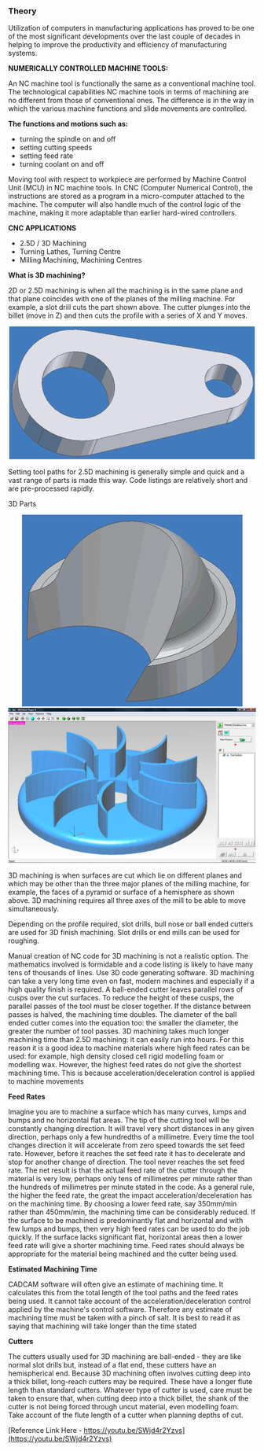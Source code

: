 ### Theory

Utilization of computers in manufacturing applications has proved to be one of the most significant developments over the last couple of decades in helping to improve the productivity and efficiency of manufacturing systems.

**NUMERICALLY CONTROLLED MACHINE TOOLS:**

An NC machine tool is functionally the same as a conventional machine tool. The technological capabilities NC machine tools in terms of machining are no different from those of conventional ones. The difference is in the way in which the various machine functions and slide movements are controlled.

**The functions and motions such as:**

* turning the spindle on and off
* setting cutting speeds
* setting feed rate
* turning coolant on and off

Moving tool with respect to workpiece are performed by Machine Control Unit (MCU) in NC machine tools.
In CNC (Computer Numerical Control), the instructions are stored as a program in a micro-computer attached to the machine. The computer will also handle much of the control logic of the machine, making it more adaptable than earlier hard-wired controllers.

**CNC APPLICATIONS**

* 2.5D / 3D Machining
* Turning Lathes, Turning Centre
* Milling Machining, Machining Centres

**What is 3D machining?**

2D or 2.5D machining is when all the machining is in the same plane and that plane coincides with one of the planes of the milling machine. For example, a slot drill cuts the part shown above. The cutter plunges into the billet (move in Z) and then cuts the profile with a series of X and Y moves.

<center><img src="images/img1.jpg" title="" /></center>

Setting tool paths for 2.5D machining is generally simple and quick and a vast range of parts is made this way. Code listings are relatively short and are pre-processed rapidly.

3D Parts

<center><img src="images/img2.jpg" title="" /></center>

<center><img src="images/img3.jpg" title="" /></center>

3D machining is when surfaces are cut which lie on different planes and which may be other than the three major planes of the milling machine, for example, the faces of a pyramid or surface of a hemisphere as shown above. 3D machining requires all three axes of the mill to be able to move simultaneously.

Depending on the profile required, slot drills, bull nose or ball ended cutters are used for 3D finish machining. Slot drills or end mills can be used for roughing.

Manual creation of NC code for 3D machining is not a realistic option. The mathematics involved is formidable and a code listing is likely to have many tens of thousands of lines. Use 3D code generating software.
3D machining can take a very long time even on fast, modern machines and especially if a high quality finish is required. A ball-ended cutter leaves parallel rows of cusps over the cut surfaces. To reduce the height of these cusps, the parallel passes of the tool must be closer together. If the distance between passes is halved, the machining time doubles. The diameter of the ball ended cutter comes into the equation too: the smaller the diameter, the greater the number of tool passes.
3D machining takes much longer machining time than 2.5D machining: it can easily run into hours. For this reason it is a good idea to machine materials where high feed rates can be used: for example, high density closed cell rigid modelling foam or modelling wax. However, the highest feed rates do not give the shortest machining time. This is because acceleration/deceleration control is applied to machine movements

**Feed Rates**

Imagine you are to machine a surface which has many curves, lumps and bumps and no horizontal flat areas. The tip of the cutting tool will be constantly changing direction. It will travel very short distances in any given direction, perhaps only a few hundredths of a millimetre. Every time the tool changes direction it will accelerate from zero speed towards the set feed rate. However, before it reaches the set feed rate it has to decelerate and stop for another change of direction. The tool never reaches the set feed rate. The net result is that the actual feed rate of the cutter through the material is very low, perhaps only tens of millimetres per minute rather than the hundreds of millimetres per minute stated in the code.
As a general rule, the higher the feed rate, the great the impact acceleration/deceleration has on the machining time. By choosing a lower feed rate, say 350mm/min rather than 450mm/min, the machining time can be considerably reduced.
If the surface to be machined is predominantly flat and horizontal and with few lumps and bumps, then very high feed rates can be used to do the job quickly. If the surface lacks significant flat, horizontal areas then a lower feed rate will give a shorter machining time.
Feed rates should always be appropriate for the material being machined and the cutter being used.

**Estimated Machining Time**

CADCAM software will often give an estimate of machining time. It calculates this from the total length of the tool paths and the feed rates being used. It cannot take account of the acceleration/deceleration control applied by the machine's control software. Therefore any estimate of machining time must be taken with a pinch of salt. It is best to read it as saying that machining will take longer than the time stated

**Cutters**

The cutters usually used for 3D machining are ball-ended - they are like normal slot drills but, instead of a flat end, these cutters have an hemispherical end. Because 3D machining often involves cutting deep into a thick billet, long-reach cutters may be required. These have a longer flute length than standard cutters.
Whatever type of cutter is used, care must be taken to ensure that, when cutting deep into a thick billet, the shank of the cutter is not being forced through uncut material, even modelling foam. Take account of the flute length of a cutter when planning depths of cut.

[Reference Link Here - https://youtu.be/SWjd4r2Yzvs](https://youtu.be/SWjd4r2Yzvs)
